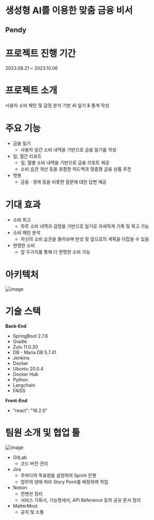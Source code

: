 # 생성형 AI를 이용한 맞춤 금융 비서

## Pendy

# 프로젝트 진행 기간

2023.08.21 ~ 2023.10.06

# 프로젝트 소개

사용자 소비 패턴 및 감정 분석 기반 AI 일기 & 통계 작성

# 주요 기능

- 금융 일기
    - 사용자 일간 소비 내역을 기반으로 금융 일기를 작성
- 일, 월간 리포트
    - 일, 월별 소비 내역을 기반으로 금융 리포트 제공
    - 소비 습관 개선 등을 포함한 피드백과 맞춤형 금융 상품 추천
- 챗봇
    - 금융 · 경제 등을 비롯한 질문에 대한 답변 제공

# 기대 효과

- 소비 회고
    - 하루 소비 내역과 감정을 기반으로 일기로 자세하게 기록 및 회고 가능
- 소비 패턴 분석
    - 자신의 소비 습관을 돌아보며 반성 및 앞으로의 계획을 다잡을 수 있음
- 현명한 소비
    - 앞 두가지를 통해 더 현명한 소비 가능

# 아키텍처

![image](/uploads/7f17a7c59391e17b6d82f36f504eb932/image.png)

# 기술 스택

****************Back-End****************

- SpringBoot 2.7.6
- Gradle
- Zulu 11.0.20  
- DB - Maria DB 5.7.41
- Jenkins
- Docker
- Ubuntu 20.0.4
- Docker Hub
- Python
- Langchain
- FAISS

**********************Front-End**********************

- "react": "18.2.0"

# 팀원 소개 및 협업 툴

![image](/uploads/55f73d6ee41dbe82cdf0e24522d3e567/image.png)

- GitLab
  - 코드 버전 관리
- Jira
  - 주마다의 목표량을 설정하여 Sprint 진행
  - 업무의 양에 따라 Story Point를 배정하여 작업
- Notion
  - 컨벤션 정리
  - 서비스 기획서, 기능명세서, API Reference 등의 공유 문서 정리
- MatterMost
  - 공지 및 소통

